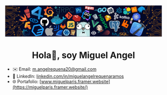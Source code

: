 ![Github Banner](https://github.com/Jaydeep-Yadav/Jaydeep-Yadav/blob/main/banner.png)

<h1 align="center">Hola👋, soy Miguel Angel</h1>

- ✉️ Email: [m.angelrequena20@gmail.com](mailto:m.angelrequena20@gmail.com)
- 💼 LinkedIn: [linkedin.com/in/miguelangelrequenaramos](https://www.linkedin.com/in/miguelangelrequenaramos/)
- 🌐 Portafolio: [www.miguelparis.framer.website](https://miguelparis.framer.website/)
